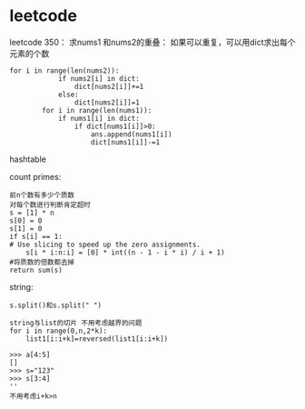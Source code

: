 # leetcode
leetcode
350：
求nums1 和nums2的重叠：
如果可以重复，可以用dict求出每个元素的个数
```
for i in range(len(nums2)):
            if nums2[i] in dict:
                dict[nums2[i]]+=1
            else:
                dict[nums2[i]]=1
        for i in range(len(nums1)):
            if nums1[i] in dict:
                if dict[nums1[i]]>0:
                    ans.append(nums1[i])
                    dict[nums1[i]]-=1
```

hashtable

count primes:
```
前n个数有多少个质数
对每个数进行判断肯定超时
s = [1] * n
s[0] = 0
s[1] = 0
if s[i] == 1:
# Use slicing to speed up the zero assignments.
    s[i * i:n:i] = [0] * int((n - 1 - i * i) / i + 1)
#将质数的倍数都去掉
return sum(s)
```

string:
```
s.split()和s.split(" ")

string与list的切片 不用考虑越界的问题
for i in range(0,n,2*k):
    list1[i:i+k]=reversed(list1[i:i+k])

>>> a[4:5]
[]
>>> s="123"
>>> s[3:4]
''
不用考虑i+k>n
```

